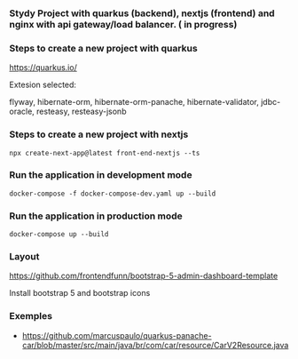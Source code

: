 ### Stydy Project with quarkus (backend), nextjs (frontend) and nginx with api gateway/load balancer. ( in progress) 

### Steps to create a new project with quarkus 

https://quarkus.io/

Extesion selected:

flyway, hibernate-orm, hibernate-orm-panache, hibernate-validator, jdbc-oracle, resteasy, resteasy-jsonb


### Steps to create a new project with nextjs

```
npx create-next-app@latest front-end-nextjs --ts
```



### Run the application in development mode

```
docker-compose -f docker-compose-dev.yaml up --build 
```



### Run the application in production mode

```
docker-compose up --build 
```


### Layout 

https://github.com/frontendfunn/bootstrap-5-admin-dashboard-template

Install bootstrap 5 and bootstrap icons


### Exemples 

- https://github.com/marcuspaulo/quarkus-panache-car/blob/master/src/main/java/br/com/car/resource/CarV2Resource.java